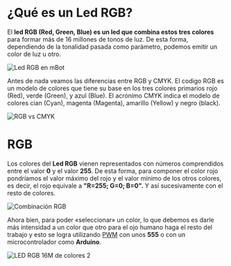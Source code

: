 # ¿Qué es un Led RGB?

El  **led RGB (Red, Green, Blue) es un led que combina estos tres colores**  para formar más de 16 millones de tonos de luz. De esta forma, dependiendo de la tonalidad pasada como parámetro, podemos emitir un color de luz u otro. 

![Led RGB en mBot](https://www.programoergosum.com/images/cursos/251-led-rgb-del-robot-mbot/led-rgb.png)


Antes de nada veamos las diferencias entre RGB y CMYK. El codigo RGB es un modelo de colores que tiene su base en los tres colores primarios rojo (Red), verde (Green), y azul (Blue). El acrónimo CMYK indica el modelo de colores cian (Cyan), magenta (Magenta), amarillo (Yellow) y negro (black).

![RGB vs CMYK](https://www.programoergosum.com/images/cursos/251-led-rgb-del-robot-mbot/colores-rgb-cmyk.png)

# RGB 

Los colores del **Led RGB** vienen representados con números comprendidos entre el valor **0** y el valor **255**. De esta forma, para componer el color rojo pondríamos el valor máximo del rojo y el valor mínimo de los otros colores, es decir, el rojo equivale a **"R=255; G=0; B=0".** Y así sucesivamente con el resto de colores.

![Combinación RGB](https://www.programoergosum.com/images/cursos/251-led-rgb-del-robot-mbot/colores-rgb.png)

Ahora bien, para poder «seleccionar» un color, lo que debemos es darle más intensidad a un color que otro para el ojo humano haga el resto del trabajo y esto se logra utilizando  [PWM](https://saber.patagoniatec.com/2019/07/como-funciona-el-pwm/)  con unos **555** o con un microcontrolador como **Arduino**.

![LED RGB 16M de colores 2](https://i2.wp.com/saber.patagoniatec.com/wp-content/uploads/2019/07/AntiqueHeartfeltDoctorfish-size_restricted.gif?w=1080&ssl=1 "LED RGB 16M de colores 4")
<!--stackedit_data:
eyJoaXN0b3J5IjpbMjE0MTQ5NzI3N119
-->